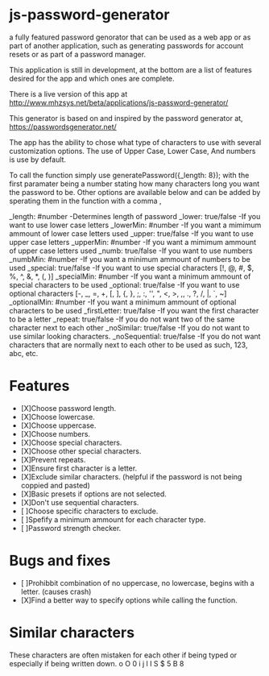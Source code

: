 # js-password-generator
a fully featured password genorator that can be used as a web app or as part of another application, such as generating passwords for account resets or as part of a password manager.

This application is still in development, at the bottom are a list of features desired for the app and which ones are complete.

There is a live version of this app at http://www.mhzsys.net/beta/applications/js-password-generator/

This generator is based on and inspired by the password generator at, 
https://passwordsgenerator.net/

The app has the ability to chose what type of characters to use with several customization options.  The use of Upper Case, Lower Case, And numbers is use by default.

To call the function simply use generatePassword({_length: 8}); with the first paramater being a number stating how many characters long you want the password to be.  Other options are available below and can be added by sperating them in the function with a comma ,

  _length: #number  -Determines length of password
  _lower: true/false        -If you want to use lower case letters
  _lowerMin: #number        -If you want a mimimum ammount of lower case letters used
  _upper: true/false        -If you want to use upper case letters
  _upperMin: #number        -If you want a mimimum ammount of upper case letters used
  _numb: true/false         -If you want to use numbers
  _numbMin: #number         -If you want a minimum ammount of numbers to be used
  _special: true/false      -If you want to use special characters [!, @, #, $, %, ^, &, *, (, )]
  _specialMin: #number      -If you want a minimum ammount of special characters to be used
  _optional: true/false     -If you want to use optional characters [-, _, =, +, [, ], {, }, ;, :, '', ", <, >, ,, ., ?, /, |, `, ~]
  _optionalMin: #number     -If you want a minimum ammount of optional characters to be used
  _firstLetter: true/false  -If you want the first character to be a letter
  _repeat: true/false       -If you do not want two of the same character next to each other
  _noSimilar: true/false    -If you do not want to use similar looking characters.
  _noSequential: true/false -If you do not want characters that are normally next to each other to be used as such, 123, abc, etc.


# Features
- [X]Choose password length.
- [X]Choose lowercase.
- [X]Choose uppercase.
- [X]Choose numbers.
- [X]Choose special characters.
- [X]Choose other special characters.
- [X]Prevent repeats.
- [X]Ensure first character is a letter.
- [X]Exclude similar characters. (helpful if the password is not being coppied and pasted)
- [X]Basic presets if options are not selected.
- [X]Don't use sequential characters.
- [ ]Choose specific characters to exclude.
- [ ]Spefify a minimum ammount for each character type.
- [ ]Password strength checker.

# Bugs and fixes
- [ ]Prohibbit combination of no uppercase, no lowercase, begins with a letter. (causes crash)
- [X]Find a better way to specify options while calling the function.

# Similar characters
These characters are often mistaken for each other if being typed or especially if being written down.
o O 0 i j l I S $ 5 B 8